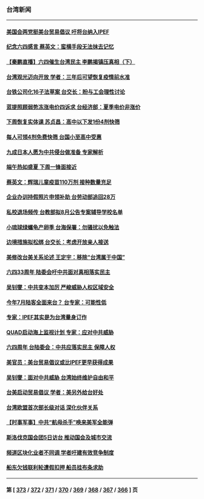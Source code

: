 ### 台湾新闻
---
#### [美国会两党挺美台贸易倡议 吁将台纳入IPEF](../../pages/ncid1349361/n13752060.md) 
#### [纪念六四感言 蔡英文：蛮横手段无法抹去记忆](../../pages/ncid1349361/n13752135.md) 
#### [【秦鹏直播】六四催生台湾民主 李鹏揭镇压真相（下）](../../pages/ncid1349361/n13751958.md) 
#### [台湾观光迈向开放 学者：三年后可望恢复疫情前水准](../../pages/ncid1349361/n13751692.md) 
#### [台铁公司化16子法草案 台交长：盼与工会理性讨论](../../pages/ncid1349361/n13751710.md) 
#### [蓝提照顾弱势冻涨电价四诉求 台经济部：夏季电价非涨价](../../pages/ncid1349361/n13751709.md) 
#### [下周恢复实体课 苏贞昌：高中以下发1份4剂快筛](../../pages/ncid1349361/n13751700.md) 
#### [每人可领4剂免费快筛 台国小至高中受惠](../../pages/ncid1349361/n13751699.md) 
#### [九成日本人愿为中共侵台做准备 专家解析](../../pages/ncid1349361/n13751736.md) 
#### [端午热如盛夏 下周一锋面接近](../../pages/ncid1349361/n13751732.md) 
#### [蔡英文：辉瑞儿童疫苗110万剂 接种数量充足](../../pages/ncid1349361/n13751733.md) 
#### [企业办训持假照片申领补助 台劳动部追回28万](../../pages/ncid1349361/n13751713.md) 
#### [私校退场频传 台教部拟8月公告专案辅导学校名单](../../pages/ncid1349361/n13751714.md) 
#### [小琉球绿蠵龟产卵季 台海保署：勿骚扰以免触法](../../pages/ncid1349361/n13751717.md) 
#### [边境措施拟松绑 台交长：考虑开放亲人接送](../../pages/ncid1349361/n13751696.md) 
#### [美修改台美关系论述 王定宇：移除“台湾属于中国”](../../pages/ncid1349361/n13751575.md) 
#### [六四33周年 陆委会吁中共面对真相落实民主](../../pages/ncid1349361/n13751577.md) 
#### [吴钊燮：中共变本加厉 严峻威胁人权区域安全](../../pages/ncid1349361/n13751578.md) 
#### [今年7月陆客全面来台？ 台专家：可能性低](../../pages/ncid1349361/n13751580.md) 
#### [专家：IPEF其实是为台湾量身订作](../../pages/ncid1349361/n13751609.md) 
#### [QUAD启动海上监视计划 专家：应对中共威胁](../../pages/ncid1349361/n13750988.md) 
#### [六四周年 台陆委会：中共应落实民主 保障人权](../../pages/ncid1349361/n13751442.md) 
#### [美官员：美台贸易倡议或比IPEF更早获得成果](../../pages/ncid1349361/n13751454.md) 
#### [吴钊燮：面对中共威胁 台湾始终维护自由和平](../../pages/ncid1349361/n13751361.md) 
#### [台美启动贸易倡议 学者：美另外给台好处](../../pages/ncid1349361/n13751031.md) 
#### [台湾欧盟首次部长级对话 深化伙伴关系](../../pages/ncid1349361/n13751071.md) 
#### [【时事军事】中共“航母杀手”唤来美军全能弹](../../pages/ncid1349361/n13750425.md) 
#### [斯洛伐克国会团5日访台 推动国会及城市交流](../../pages/ncid1349361/n13751046.md) 
#### [频道区块化业者不同调 学者吁建有效竞争制度](../../pages/ncid1349361/n13751044.md) 
#### [船东欠钱联利轮遭假扣押 船员挂布条求助](../../pages/ncid1349361/n13751047.md) 

---
#### 第 [ [373](./373.md) / [372](./372.md) / [371](./371.md) / [370](./370.md) / [369](./369.md) / [368](./368.md) / [367](./367.md) / [366](./366.md) ] 页
